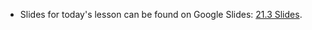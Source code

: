 - Slides for today's lesson can be found on Google Slides: [21.3 Slides](https://docs.google.com/presentation/d/19MCFJcIUPWK_LpHjLWAUvbKRaa9KvaQLblxKiwN7Ho0/edit).
